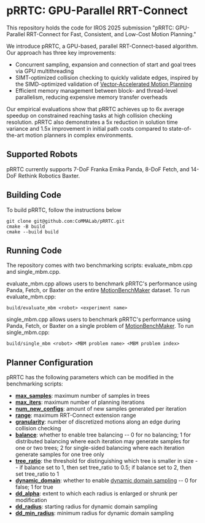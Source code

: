 # pRRTC: GPU-Parallel RRT-Connect

This repository holds the code for IROS 2025 submission "pRRTC: GPU-Parallel RRT-Connect for Fast, Consistent, and Low-Cost Motion Planning."

We introduce pRRTC, a GPU-based, parallel RRT-Connect-based algorithm. Our approach has three key improvements: 
- Concurrent sampling, expansion and connection of start and goal trees via GPU multithreading
- SIMT-optimized collision checking to quickly validate edges, inspired by the SIMD-optimized validation of [Vector-Accelerated Motion Planning](https://github.com/KavrakiLab/vamp/tree/main)
- Efficient memory management between block- and thread-level parallelism, reducing expensive memory transfer overheads

Our empirical evaluations show that pRRTC achieves up to 6x average speedup on constrained reaching tasks at high collision checking resolution. pRRTC also demonstrates a 5x reduction in solution time variance and 1.5x improvement in initial path costs compared to state-of-the-art motion planners in complex environments.

## Supported Robots
pRRTC currently supports 7-DoF Franka Emika Panda, 8-DoF Fetch, and 14-DoF Rethink Robotics Baxter.

## Building Code
To build pRRTC, follow the instructions below
```
git clone git@github.com:CoMMALab/pRRTC.git
cmake -B build
cmake --build build
```

## Running Code
The repository comes with two benchmarking scripts: evaluate_mbm.cpp and single_mbm.cpp.

evaluate_mbm.cpp allows users to benchmark pRRTC's performance using Panda, Fetch, or Baxter on the entire [MotionBenchMaker](https://github.com/KavrakiLab/motion_bench_maker) dataset. To run evaluate_mbm.cpp:
```
build/evaluate_mbm <robot> <experiment name>
```

single_mbm.cpp allows users to benchmark pRRTC's performance using Panda, Fetch, or Baxter on a single problem of [MotionBenchMaker](https://github.com/KavrakiLab/motion_bench_maker). To run single_mbm.cpp:
```
build/single_mbm <robot> <MBM problem name> <MBM problem index>
```

## Planner Configuration
pRRTC has the following parameters which can be modified in the benchmarking scripts:
- <ins>**max_samples**</ins>: maximum number of samples in trees
- <ins>**max_iters**</ins>: maximum number of planning iterations
- <ins>**num_new_configs**</ins>: amount of new samples generated per iteration
- <ins>**range**</ins>: maximum RRT-Connect extension range
- <ins>**granularity**</ins>: number of discretized motions along an edge during collision checking
- <ins>**balance**</ins>: whether to enable tree balancing -- 0 for no balancing; 1 for distributed balancing where each iteration may generate samples for one or two trees; 2 for single-sided balancing where each iteration generate samples for one tree only
- <ins>**tree_ratio**</ins>: the threshold for distinguishing which tree is smaller in size -- if balance set to 1, then set tree_ratio to 0.5; if balance set to 2, then set tree_ratio to 1
- <ins>**dynamic_domain**</ins>: whether to enable [dynamic domain sampling](https://ieeexplore.ieee.org/abstract/document/1570709) -- 0 for false; 1 for true
- <ins>**dd_alpha**</ins>: extent to which each radius is enlarged or shrunk per modification
- <ins>**dd_radius**</ins>: starting radius for dynamic domain sampling
- <ins>**dd_min_radius**</ins>: minimum radius for dynamic domain sampling




